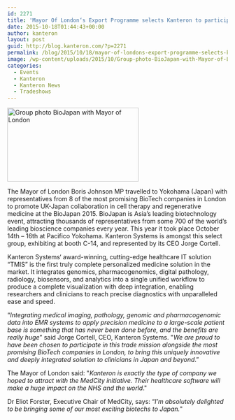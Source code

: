```yaml
---
id: 2271
title: 'Mayor Of London‘s Export Programme selects Kanteron to participate in BioJapan 2015'
date: 2015-10-18T01:44:43+00:00
author: kanteron
layout: post
guid: http://blog.kanteron.com/?p=2271
permalink: /blog/2015/10/18/mayor-of-londons-export-programme-selects-kanteron-to-participate-in-biojapan-2015/
image: /wp-content/uploads/2015/10/Group-photo-BioJapan-with-Mayor-of-London.jpg
categories:
  - Events
  - Kanteron
  - Kanteron News
  - Tradeshows
---
```

[<img class="aligncenter wp-image-2272 size-medium" src="http://blog.kanteron.com/wp-content/uploads/2015/10/Group-photo-BioJapan-with-Mayor-of-London-300x169.jpg" alt="Group photo BioJapan with Mayor of London" width="300" height="169" srcset="http://blog.kanteron.com/wp-content/uploads/2015/10/Group-photo-BioJapan-with-Mayor-of-London-300x169.jpg 300w, http://blog.kanteron.com/wp-content/uploads/2015/10/Group-photo-BioJapan-with-Mayor-of-London-1024x576.jpg 1024w, http://blog.kanteron.com/wp-content/uploads/2015/10/Group-photo-BioJapan-with-Mayor-of-London-480x270.jpg 480w, http://blog.kanteron.com/wp-content/uploads/2015/10/Group-photo-BioJapan-with-Mayor-of-London-830x467.jpg 830w, http://blog.kanteron.com/wp-content/uploads/2015/10/Group-photo-BioJapan-with-Mayor-of-London-230x129.jpg 230w, http://blog.kanteron.com/wp-content/uploads/2015/10/Group-photo-BioJapan-with-Mayor-of-London-350x197.jpg 350w" sizes="(max-width: 300px) 100vw, 300px" />](http://blog.kanteron.com/wp-content/uploads/2015/10/Group-photo-BioJapan-with-Mayor-of-London.jpg)

The Mayor of London Boris Johnson MP travelled to Yokohama (Japan) with representatives from 8 of the most promising BioTech companies in London to promote UK-Japan collaboration in cell therapy and regenerative medicine at the BioJapan 2015. BioJapan is Asia’s leading biotechnology event, attracting thousands of representatives from some 700 of the world’s leading bioscience companies every year. This year it took place October 14th – 16th at Pacifico Yokohama. Kanteron Systems is amongst this select group, exhibiting at booth C-14, and represented by its CEO Jorge Cortell.

Kanteron Systems‘ award-winning, cutting-edge healthcare IT solution “TMIS” is the first truly complete personalized medicine solution in the market. It integrates genomics, pharmacogenomics, digital pathology, radiology, biosensors, and analytics into a single unified workflow to produce a complete visualization with deep integration, enabling researchers and clinicians to reach precise diagnostics with unparalleled ease and speed.

“_Integrating medical imaging, pathology, genomic and pharmacogenomic data into EMR systems to apply precision medicine to a large-scale patient base is something that has never been done before, and the benefits are really huge_” said Jorge Cortell, CEO, Kanteron Systems. "_We are proud to have been chosen to participate in this trade mission alongside the most promising BioTech companies in London, to bring this uniquely innovative and deeply integrated solution to clinicians in Japan and beyond_.”

The Mayor of London said: "_Kanteron is exactly the type of company we hoped to attract with the MedCity initiative. Their healthcare software will make a huge impact on the NHS and the world_."

Dr Eliot Forster, Executive Chair of MedCity, says: “_I’m absolutely delighted to be bringing some of our most exciting biotechs to Japan._"

&nbsp;

&nbsp;

&nbsp;